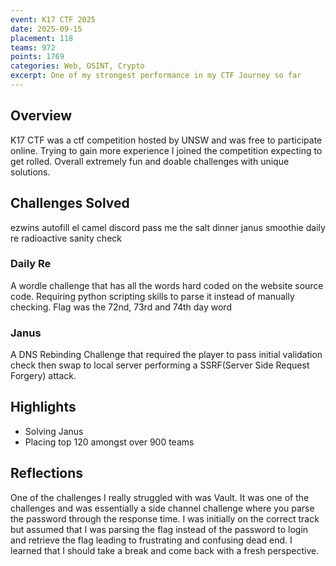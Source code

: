 ```yaml
---
event: K17 CTF 2025
date: 2025-09-15
placement: 118
teams: 972
points: 1769
categories: Web, OSINT, Crypto
excerpt: One of my strongest performance in my CTF Journey so far
---
```


## Overview

K17 CTF was a ctf competition hosted by UNSW and was free to participate online. Trying to gain more experience I joined the competition expecting to get rolled. Overall extremely fun and doable challenges with unique solutions. 

## Challenges Solved
ezwins
autofill
el camel
discord
pass me the salt
dinner
janus
smoothie
daily re
radioactive
sanity check

### Daily Re
A wordle challenge that has all the words hard coded on the website source code. Requiring python scripting skills to parse it instead of manually checking. Flag was the 72nd, 73rd and 74th day word

### Janus
A DNS Rebinding Challenge that required the player to pass initial validation check then swap to local server performing a SSRF(Server Side Request Forgery) attack. 

## Highlights

- Solving Janus
- Placing top 120 amongst over 900 teams

## Reflections

One of the challenges I really struggled with was Vault. It was one of the challenges and was essentially a side channel challenge where you parse the password through the response time. I was initially on the correct track but assumed that I was parsing the flag instead of the password to login and retrieve the flag leading to frustrating and confusing dead end. I learned that I should take a break and come back with a fresh perspective.
